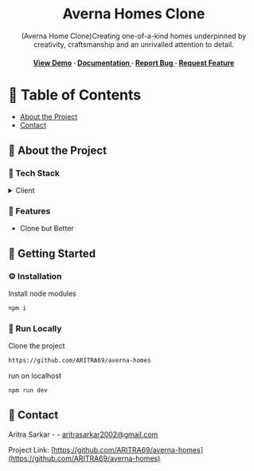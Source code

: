 <div align='center'>

<h1>Averna Homes Clone</h1>
<p>(Averna Home Clone)Creating one-of-a-kind homes underpinned by creativity, craftsmanship and an unrivalled attention to detail.</p>

<h4> <a href=https://averna-homes.vercel.app/>View Demo</a> <span> · </span> <a href="https://github.com/aritra69/averna-homes/blob/master/README.md"> Documentation </a> <span> · </span> <a href="https://github.com/aritra69/averna-homes/issues"> Report Bug </a> <span> · </span> <a href="https://github.com/aritra69/averna-homes/issues"> Request Feature </a> </h4>


</div>

# :notebook_with_decorative_cover: Table of Contents

- [About the Project](#star2-about-the-project)
- [Contact](#handshake-contact)


## :star2: About the Project
### :space_invader: Tech Stack
<details> <summary>Client</summary> <ul>
<li><a href="">NEXTJS</a></li>
<li><a href="">TailwindCSS</a></li>
<li><a href="">Framer Motion</a></li>
</ul> </details>

### :dart: Features
- Clone but Better


## :toolbox: Getting Started

### :gear: Installation

Install node modules
```bash
npm i
```


### :running: Run Locally

Clone the project

```bash
https://github.com/ARITRA69/averna-homes
```
run on localhost
```bash
npm run dev
```


## :handshake: Contact

Aritra Sarkar - - aritrasarkar2002@gmail.com

Project Link: [https://github.com/ARITRA69/averna-homes](https://github.com/ARITRA69/averna-homes)

